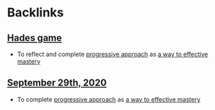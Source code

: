 
# Backlinks
## [Hades game](<Hades game.md>)
- To reflect and complete [progressive approach](<progressive approach.md>) as [a way to effective mastery](<a way to effective mastery.md>)

## [September 29th, 2020](<September 29th, 2020.md>)
- To complete [progressive approach](<progressive approach.md>) as [a way to effective mastery](<a way to effective mastery.md>)


